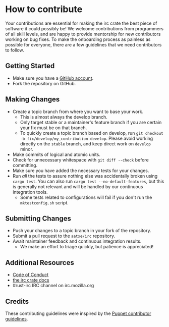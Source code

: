 # How to contribute

Your contributions are essential for making the irc crate the best piece of software it could
possibly be! We welcome contributions from programmers of all skill levels, and are happy to provide
mentorship for new contributors working on bug fixes. To make the onboarding process as painless as
possible for everyone, there are a few guidelines that we need contributors to follow.

## Getting Started

* Make sure you have a [GitHub account](https://github.com/signup/free).
* Fork the repository on GitHub.

## Making Changes

* Create a topic branch from where you want to base your work.
  * This is almost always the develop branch.
  * Only target stable or a maintainer's feature branch if you are certain your fix must be on that
    branch.
  * To quickly create a topic branch based on develop, run `git checkout -b
    fix/develop/my_contribution develop`. Please avoid working directly on the
    `stable` branch, and keep direct work on `develop` minor.
* Make commits of logical and atomic units.
* Check for unnecessary whitespace with `git diff --check` before committing.
* Make sure you have added the necessary tests for your changes.
* Run _all_ the tests to assure nothing else was accidentally broken using `cargo test`. You can
  also run `cargo test --no-default-features`, but this is generally not relevant and will be
  handled by our continuous integration tools.
  * Some tests related to configurations will fail if you don't run the `mktestconfig.sh` script.

## Submitting Changes

* Push your changes to a topic branch in your fork of the repository.
* Submit a pull request to the `aatxe/irc` repository.
* Await maintainer feedback and continuous integration results.
  * We make an effort to triage quickly, but patience is appreciated!

## Additional Resources

* [Code of Conduct](https://github.com/aatxe/irc/blob/develop/CODE_OF_CONDUCT.md)
* [the irc crate docs](https://docs.rs/irc)
* #rust-irc IRC channel on irc.mozilla.org

## Credits

These contributing guidelines were inspired by the
[Puppet contributor guidelines](https://github.com/puppetlabs/puppet/blob/master/CONTRIBUTING.md).
